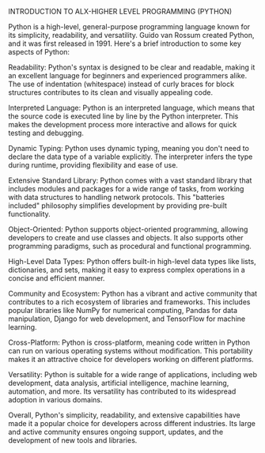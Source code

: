  INTRODUCTION TO ALX-HIGHER LEVEL PROGRAMMING (PYTHON)

Python is a high-level, general-purpose programming language known for its simplicity, readability, and versatility. Guido van Rossum created Python, and it was first released in 1991. Here's a brief introduction to some key aspects of Python:

Readability: Python's syntax is designed to be clear and readable, making it an excellent language for beginners and experienced programmers alike. The use of indentation (whitespace) instead of curly braces for block structures contributes to its clean and visually appealing code.

Interpreted Language: Python is an interpreted language, which means that the source code is executed line by line by the Python interpreter. This makes the development process more interactive and allows for quick testing and debugging.

Dynamic Typing: Python uses dynamic typing, meaning you don't need to declare the data type of a variable explicitly. The interpreter infers the type during runtime, providing flexibility and ease of use.

Extensive Standard Library: Python comes with a vast standard library that includes modules and packages for a wide range of tasks, from working with data structures to handling network protocols. This "batteries included" philosophy simplifies development by providing pre-built functionality.

Object-Oriented: Python supports object-oriented programming, allowing developers to create and use classes and objects. It also supports other programming paradigms, such as procedural and functional programming.

High-Level Data Types: Python offers built-in high-level data types like lists, dictionaries, and sets, making it easy to express complex operations in a concise and efficient manner.

Community and Ecosystem: Python has a vibrant and active community that contributes to a rich ecosystem of libraries and frameworks. This includes popular libraries like NumPy for numerical computing, Pandas for data manipulation, Django for web development, and TensorFlow for machine learning.

Cross-Platform: Python is cross-platform, meaning code written in Python can run on various operating systems without modification. This portability makes it an attractive choice for developers working on different platforms.

Versatility: Python is suitable for a wide range of applications, including web development, data analysis, artificial intelligence, machine learning, automation, and more. Its versatility has contributed to its widespread adoption in various domains.

Overall, Python's simplicity, readability, and extensive capabilities have made it a popular choice for developers across different industries. Its large and active community ensures ongoing support, updates, and the development of new tools and libraries.

